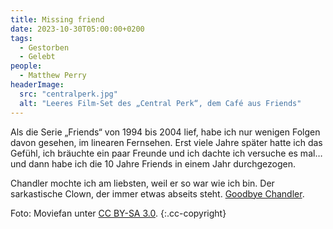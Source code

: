 ```yaml
---
title: Missing friend
date: 2023-10-30T05:00:00+0200
tags:
  - Gestorben
  - Gelebt
people:
  - Matthew Perry
headerImage:
  src: "centralperk.jpg"
  alt: "Leeres Film-Set des „Central Perk“, dem Café aus Friends"
---
```

Als die Serie „Friends“ von 1994 bis 2004 lief, habe ich nur wenigen Folgen davon gesehen, im linearen Fernsehen. Erst viele Jahre später hatte ich das Gefühl, ich bräuchte ein paar Freunde und ich dachte ich versuche es mal… und dann habe ich die 10 Jahre Friends in einem Jahr durchgezogen.

Chandler mochte ich am liebsten, weil er so war wie ich bin. Der sarkastische Clown, der immer etwas abseits steht. [Goodbye Chandler](https://de.wikipedia.org/wiki/Matthew_Perry_(Schauspieler)#Privates_und_Tod).

Foto: Moviefan unter [CC BY-SA 3.0](https://creativecommons.org/licenses/by-sa/3.0). {:.cc-copyright}